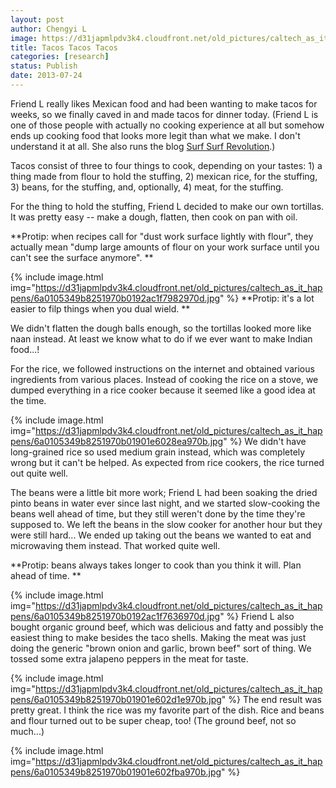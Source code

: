 ```yaml
---
layout: post
author: Chengyi L
image: https://d31japmlpdv3k4.cloudfront.net/old_pictures/caltech_as_it_happens/6a0105349b8251970b01901e602295970b.jpg
title: Tacos Tacos Tacos
categories: [research]
status: Publish
date: 2013-07-24
---
```



Friend L really likes Mexican food and had been wanting to make tacos for weeks, so we finally caved in and made tacos for dinner today. (Friend L is one of those people with actually no cooking experience at all but somehow ends up cooking food that looks more legit than what we make. I don't understand it at all. She also runs the blog <a href="https://caltech.typepad.com/caltech_as_it_happens/surf-surf-revolution/" target="_self">Surf Surf Revolution</a>.) 

Tacos consist of three to four things to cook, depending on your tastes: 1) a thing made from flour to hold the stuffing, 2) mexican rice, for the stuffing, 3) beans, for the stuffing, and, optionally, 4) meat, for the stuffing. 

For the thing to hold the stuffing, Friend L decided to make our own tortillas. It was pretty easy -- make a dough, flatten, then cook on pan with oil. 

**Protip: when recipes call for "dust work surface lightly with flour", they actually mean "dump large amounts of flour on your work surface until you can't see the surface anymore". **


{% include image.html img="https://d31japmlpdv3k4.cloudfront.net/old_pictures/caltech_as_it_happens/6a0105349b8251970b0192ac1f7982970d.jpg" %}
**Protip: it's a lot easier to filp things when you dual wield. **

We didn't flatten the dough balls enough, so the tortillas looked more like naan instead. At least we know what to do if we ever want to make Indian food...!

For the rice, we followed instructions on the internet and obtained various ingredients from various places. Instead of cooking the rice on a stove, we dumped everything in a rice cooker because it seemed like a good idea at the time. 


{% include image.html img="https://d31japmlpdv3k4.cloudfront.net/old_pictures/caltech_as_it_happens/6a0105349b8251970b01901e6028ea970b.jpg" %}
We didn't have long-grained rice so used medium grain instead, which was completely wrong but it can't be helped. As expected from rice cookers, the rice turned out quite well. 

The beans were a little bit more work; Friend L had been soaking the dried pinto beans in water ever since last night, and we started slow-cooking the beans well ahead of time, but they still weren't done by the time they're supposed to. We left the beans in the slow cooker for another hour but they were still hard... We ended up taking out the beans we wanted to eat and microwaving them instead. That worked quite well. 

**Protip: beans always takes longer to cook than you think it will. Plan ahead of time. **


{% include image.html img="https://d31japmlpdv3k4.cloudfront.net/old_pictures/caltech_as_it_happens/6a0105349b8251970b0192ac1f7636970d.jpg" %}
Friend L also bought organic ground beef, which was delicious and fatty and possibly the easiest thing to make besides the taco shells. Making the meat was just doing the generic "brown onion and garlic, brown beef" sort of thing. We tossed some extra jalapeno peppers in the meat for taste. 


{% include image.html img="https://d31japmlpdv3k4.cloudfront.net/old_pictures/caltech_as_it_happens/6a0105349b8251970b01901e602d1e970b.jpg" %}
The end result was pretty great. I think the rice was my favorite part of the dish. Rice and beans and flour turned out to be super cheap, too! (The ground beef, not so much...) 


{% include image.html img="https://d31japmlpdv3k4.cloudfront.net/old_pictures/caltech_as_it_happens/6a0105349b8251970b01901e602fba970b.jpg" %}
